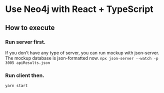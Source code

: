 # Use Neo4j with React + TypeScript
## How to execute
### Run server first.
If you don't have any type of server, you can run mockup with json-server.
The mockup database is json-formatted now.
`` npx json-server --watch -p 3005 apiResults.json ``
### Run client then.
`` yarn start ``
